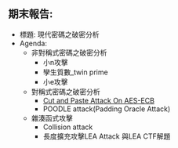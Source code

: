 ##  期末報告:
- 標題: 現代密碼之破密分析
- Agenda:
  - 非對稱式密碼之破密分析
    - 小n攻擊
    - 孿生質數_twin prime
    - 小e攻擊 
  - 對稱式密碼之破密分析
    - [Cut and Paste Attack On AES-ECB](https://id0-rsa.pub/problem/26/) 
    - POODLE attack(Padding Oracle Attack)
  - 雜湊函式攻擊
    - Collision attack
    - 長度擴充攻擊LEA Attack 與LEA CTF解題
